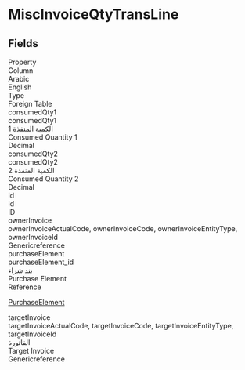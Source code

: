 
<div class='tableName'>


# MiscInvoiceQtyTransLine
</div>


<ContentFilter/>

<div class='searchable'>

## Fields

<div class="nama-table">
<div class="row header-row">
<div class="cell">Property</div>
<div class="cell">Column</div>
<div class="cell">Arabic</div>
<div class="cell">English</div>
<div class="cell">Type</div>
<div class="cell">Foreign Table</div>
</div><div class="row searchable" id="consumedQty1">
<div class="cell" data-label="Property">consumedQty1</div>
<div class="cell" data-label="Column">consumedQty1</div>
<div class="cell" data-label="Arabic">الكمية المنفذة 1</div>
<div class="cell" data-label="English">Consumed Quantity 1</div>
<div class="cell" data-label="Type">Decimal</div>

</div>

<div class="row searchable" id="consumedQty2">
<div class="cell" data-label="Property">consumedQty2</div>
<div class="cell" data-label="Column">consumedQty2</div>
<div class="cell" data-label="Arabic">الكمية المنفذة 2</div>
<div class="cell" data-label="English">Consumed Quantity 2</div>
<div class="cell" data-label="Type">Decimal</div>

</div>

<div class="row searchable" id="id">
<div class="cell" data-label="Property">id</div>
<div class="cell" data-label="Column">id</div>
<div class="cell" data-label="Arabic"></div>
<div class="cell" data-label="English"></div>
<div class="cell" data-label="Type">ID</div>

</div>

<div class="row searchable" id="ownerInvoice">
<div class="cell" data-label="Property">ownerInvoice</div>
<div class="cell gen-ref-column" data-label="Column">ownerInvoiceActualCode,  ownerInvoiceCode,  ownerInvoiceEntityType,  ownerInvoiceId</div>
<div class="cell" data-label="Arabic"></div>
<div class="cell" data-label="English"></div>
<div class="cell" data-label="Type">Genericreference</div>

</div>

<div class="row searchable" id="purchaseElement">
<div class="cell" data-label="Property">purchaseElement</div>
<div class="cell" data-label="Column">purchaseElement_id</div>
<div class="cell" data-label="Arabic"> بند شراء</div>
<div class="cell" data-label="English"> Purchase Element</div>
<div class="cell" data-label="Type">Reference</div>
<div class="cell" data-label="Foreign Table">

 [PurchaseElement](/modules/accounting/PurchaseElement.md) 
</div>
</div>

<div class="row searchable" id="targetInvoice">
<div class="cell" data-label="Property">targetInvoice</div>
<div class="cell gen-ref-column" data-label="Column">targetInvoiceActualCode,  targetInvoiceCode,  targetInvoiceEntityType,  targetInvoiceId</div>
<div class="cell" data-label="Arabic">الفاتورة</div>
<div class="cell" data-label="English">Target Invoice</div>
<div class="cell" data-label="Type">Genericreference</div>

</div>


</div>
</div>

